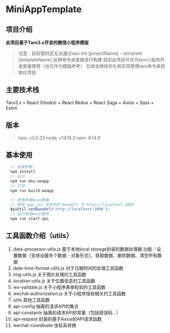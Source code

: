 # MiniAppTemplate

## 项目介绍
  **此项目基于Taro3.x开发的微信小程序模版**

> 注意：目前暂时还无法通过taro init [projectName] --template [templateName] 此种命令来直接进行构建
> 目前此项目可作为taro小程序开发直接使用（也可作为模版参考）
> 后续会继续优化和实现使用taro命令来初始化项目

## 主要技术栈
  Taro3.x + React (Hooks) + React Redux + React Saga + Axios + Sass + Eslint

## 版本
  > taro: v3.0.23
  > node: v14.15.3
  > npm: 6.14.9

## 基本使用
````js
  // 安装依赖
  npm install
  // 运行
  npm run dev:weapp
  // 打包
  npm run build:weapp

  // 使用本地mock数据
  // 修改 app.jsx 文件中的 baseUrl 为 http://localhost:3000
  ApiUtil.setBaseUrl('http://localhost:3000');
  // 运行本地mock服务
  npm run start:api
````

## 工具函数介绍（utils）
1. data-processor-utils.js
  基于本地local storage封装的数据处理器
  功能：设置数据（支持设置多个数据 - 对象形式）、获取数据、删除数据、清空所有数据
2. date-time-format-utils.js
  对于日期时间的处理工具函数
3. img-utils.js
  关于图片处理的工具函数
4. location-utils.js
  关于位置信息的工具函数
5. wx-vaildate.js
  关于小程序表单校验的工具函数
6. wechat-authorization.js
  关于小程序授权相关的工具函数
7. utils
  其他工具函数
8. api-config
  抽离的请求API的集合
9. api-constants
  抽离的请求API的常量（包括错误码...）
10. api-request
  封装的基于Axios的API请求函数
11. wechat-coordinate
  坐标系转换
